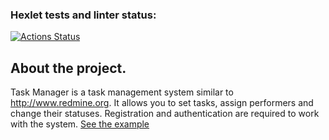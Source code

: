 ### Hexlet tests and linter status:
[![Actions Status](https://github.com/bloodywd/python-project-52/actions/workflows/hexlet-check.yml/badge.svg)](https://github.com/bloodywd/python-project-52/actions)


## About the project.

Task Manager is a task management system similar to http://www.redmine.org. 
It allows you to set tasks, assign performers and change their statuses. Registration and authentication 
are required to work with the system.
[See the example](https://python-project-52-rvhp.onrender.com/)
